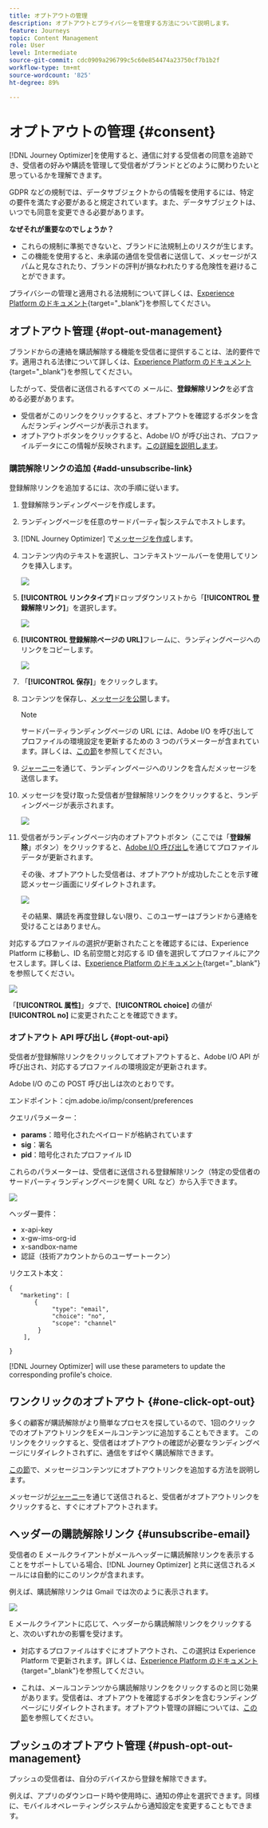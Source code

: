 ```yaml
---
title: オプトアウトの管理
description: オプトアウトとプライバシーを管理する方法について説明します。
feature: Journeys
topic: Content Management
role: User
level: Intermediate
source-git-commit: cdc0909a296799c5c60e854474a23750cf7b1b2f
workflow-type: tm+mt
source-wordcount: '825'
ht-degree: 89%

---
```


# オプトアウトの管理 {#consent}

[!DNL Journey Optimizer]を使用すると、通信に対する受信者の同意を追跡でき、受信者の好みや購読を管理して受信者がブランドとどのように関わりたいと思っているかを理解できます。<!--Their preferences and subscriptions are handled through Consent management.-->

GDPR などの規制では、データサブジェクトからの情報を使用するには、特定の要件を満たす必要があると規定されています。また、データサブジェクトは、いつでも同意を変更できる必要があります。

**なぜそれが重要なのでしょうか？**

* これらの規制に準拠できないと、ブランドに法規制上のリスクが生じます。
* この機能を使用すると、未承諾の通信を受信者に送信して、メッセージがスパムと見なされたり、ブランドの評判が損なわれたりする危険性を避けることができます。

プライバシーの管理と適用される法規制について詳しくは、[Experience Platform のドキュメント](https://experienceleague.adobe.com/docs/experience-platform/privacy/home.html?lang=ja){target=&quot;_blank&quot;}を参照してください。

<!--* Recipients should be able to opt-in/opt-out from receiving electronic communication through one or more channel
* Recipients expect the brand to offer preference centre capability that controls how brand should engage with them (example: channel of communication, invasive and non-invasive tracking etc). This helps to fulfil regulatory obligations and also facilitates quality engagement with recipient. 
* The third category is the capability to offer subscription to recipients (newsletter, etc)-->

## オプトアウト管理 {#opt-out-management}

ブランドからの連絡を購読解除する機能を受信者に提供することは、法的要件です。適用される法律について詳しくは、[Experience Platform のドキュメント](https://experienceleague.adobe.com/docs/experience-platform/privacy/regulations/overview.html?lang=ja#regulations){target=&quot;_blank&quot;}を参照してください。

したがって、受信者に送信されるすべての メールに、**登録解除リンク**&#x200B;を必ず含める必要があります。
* 受信者がこのリンクをクリックすると、オプトアウトを確認するボタンを含んだランディングページが表示されます。
* オプトアウトボタンをクリックすると、Adobe I/O が呼び出され、プロファイルデータにこの情報が反映されます。[この詳細を説明します](#consent-service-api)。

### 購読解除リンクの追加 {#add-unsubscribe-link}

登録解除リンクを追加するには、次の手順に従います。

1. 登録解除ランディングページを作成します。
1. ランディングページを任意のサードパーティ製システムでホストします。
1. [!DNL Journey Optimizer] で[メッセージを作成](../../help/using/create-message.md)します。

   <!--The link to your landing page should contain a static URL and the profile ID.-->

1. コンテンツ内のテキストを選択し、コンテキストツールバーを使用してリンクを挿入します。

   ![](assets/opt-out-insert-link.png)

1. **[!UICONTROL リンクタイプ]**&#x200B;ドロップダウンリストから「**[!UICONTROL 登録解除リンク]**」を選択します。

   ![](assets/opt-out-link-type.png)

1. **[!UICONTROL 登録解除ページの URL]**&#x200B;フレームに、ランディングページへのリンクをコピーします。

   ![](assets/opt-out-link-url.png)

1. 「**[!UICONTROL 保存]**」をクリックします。

1. コンテンツを保存し、[メッセージを公開](../../help/using/publish-manage-message.md)します。

   >[!NOTE]
   >
   >サードパーティランディングページの URL には、Adobe I/O を呼び出してプロファイルの環境設定を更新するための 3 つのパラメーターが含まれています。詳しくは、[この節](#consent-service-api)を参照してください。

1. [ジャーニー](building-journeys/journey.md)を通じて、ランディングページへのリンクを含んだメッセージを送信します。

1. メッセージを受け取った受信者が登録解除リンクをクリックすると、ランディングページが表示されます。

   ![](assets/opt-out-lp-example.png)

1. 受信者がランディングページ内のオプトアウトボタン（ここでは「**登録解除**」ボタン）をクリックすると、[Adobe I/O 呼び出し](#opt-out-api)を通じてプロファイルデータが更新されます。

   その後、オプトアウトした受信者は、オプトアウトが成功したことを示す確認メッセージ画面にリダイレクトされます。

   ![](assets/opt-out-confirmation-example.png)

   その結果、購読を再度登録しない限り、このユーザーはブランドから連絡を受けることはありません。

対応するプロファイルの選択が更新されたことを確認するには、Experience Platform に移動し、ID 名前空間と対応する ID 値を選択してプロファイルにアクセスします。詳しくは、[Experience Platform のドキュメント](https://experienceleague.adobe.com/docs/experience-platform/profile/ui/user-guide.html?lang=ja#getting-started){target=&quot;_blank&quot;}を参照してください。

![](assets/opt-out-profile-choice.png)

「**[!UICONTROL 属性]**」タブで、**[!UICONTROL choice]** の値が **[!UICONTROL no]** に変更されたことを確認できます。

<!--The opt-out URL is resolved upon each recipient receiving the message. It is then personalized with the relevant encrypted parameters (profile ID, profile name, journey ID, sandbox ID, and message execution ID).-->

### オプトアウト API 呼び出し {#opt-out-api}

受信者が登録解除リンクをクリックしてオプトアウトすると、Adobe I/O API <!--Consent service API to capture the encrypted data and-->が呼び出され、対応するプロファイルの環境設定が更新されます。

Adobe I/O のこの POST 呼び出しは次のとおりです。

エンドポイント：cjm.adobe.io/imp/consent/preferences

クエリパラメーター：
* **params**：暗号化されたペイロードが格納されています
* **sig**：署名 <!--which signature?-->
* **pid**：暗号化されたプロファイル ID

これらのパラメーターは、受信者に送信される登録解除リンク（特定の受信者のサードパーティランディングページを開く URL など）から入手できます。

![](assets/opt-out-parameters.png)

<!--QUESTION: How do you get the URL built for each recipient? Do you have to wait until each targeted recipient receives the unsubscribe link or can you deduce it in advance? Is it done automatically upon the API call or do you have to do something manually for each profile? In other words will the LP automatically include the 3 parameters or do you have to insert something manually? Still not completely clear-->

ヘッダー要件：
* x-api-key
* x-gw-ims-org-id
* x-sandbox-name
* 認証（技術アカウントからのユーザートークン） <!--How do you find this information? And other header elements?-->

リクエスト本文：

```
{
   "marketing": [
       {
            "type": "email",           
            "choice": "no",          
            "scope": "channel"       
        }
    ],
 
}
```

<!--The Consent service /-->[!DNL Journey Optimizer] will <!--decrypt and-->use these parameters to update the corresponding profile's choice.
<!--and provide an answer back to the landing page.-->

## ワンクリックのオプトアウト {#one-click-opt-out}

多くの顧客が購読解除がより簡単なプロセスを探しているので、1回のクリックでのオプトアウトリンクをEメールコンテンツに追加することもできます。 このリンクをクリックすると、受信者はオプトアウトの確認が必要なランディングページにリダイレクトされずに、通信をすばやく購読解除できます。

[この節](message-tracking.md#one-click-opt-out-link)で、メッセージコンテンツにオプトアウトリンクを追加する方法を説明します。

メッセージが[ジャーニー](building-journeys/journey.md)を通じて送信されると、受信者がオプトアウトリンクをクリックすると、すぐにオプトアウトされます。

## ヘッダーの購読解除リンク {#unsubscribe-email}

受信者の E メールクライアントがメールヘッダーに購読解除リンクを表示することをサポートしている場合、[!DNL Journey Optimizer] と共に送信されるメールには自動的にこのリンクが含まれます。

例えば、購読解除リンクは Gmail では次のように表示されます。

![](assets/unsubscribe-email.png)

E メールクライアントに応じて、ヘッダーから購読解除リンクをクリックすると、次のいずれかの影響を受けます。

* 対応するプロファイルはすぐにオプトアウトされ、この選択は Experience Platform で更新されます。詳しくは、[Experience Platform のドキュメント](https://experienceleague.adobe.com/docs/experience-platform/profile/ui/user-guide.html#getting-started){target=&quot;_blank&quot;}を参照してください。

* これは、メールコンテンツから購読解除リンクをクリックするのと同じ効果があります。受信者は、オプトアウトを確認するボタンを含むランディングページにリダイレクトされます。オプトアウト管理の詳細については、[この節](#opt-out-management)を参照してください。

## プッシュのオプトアウト管理 {#push-opt-out-management}

プッシュの受信者は、自分のデバイスから登録を解除できます。

例えば、アプリのダウンロード時や使用時に、通知の停止を選択できます。同様に、モバイルオペレーティングシステムから通知設定を変更することもできます。
